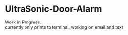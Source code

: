 # UltraSonic-Door-Alarm

Work in Progress. <br>
currently only prints to terminal. working on email and text
